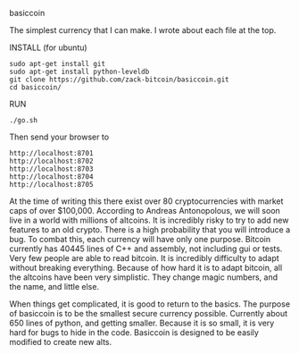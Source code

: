 basiccoin

The simplest currency that I can make. I wrote about each file at the top.

INSTALL (for ubuntu)

    sudo apt-get install git
    sudo apt-get install python-leveldb
    git clone https://github.com/zack-bitcoin/basiccoin.git
    cd basiccoin/

RUN

    ./go.sh


Then send your browser to 

    http://localhost:8701
    http://localhost:8702
    http://localhost:8703
    http://localhost:8704
    http://localhost:8705

At the time of writing this there exist over 80 cryptocurrencies with market caps of over $100,000. According to Andreas Antonopolous, we will soon live in a world with millions of altcoins. It is incredibly risky to try to add new features to an old crypto. There is a high probability that you will introduce a bug. To combat this, each currency will have only one purpose.
Bitcoin currently has 40445 lines of C++ and assembly, not including gui or tests. Very few people are able to read bitcoin. It is incredibly difficulty to adapt without breaking everything. Because of how hard it is to adapt bitcoin, all the altcoins have been very simplistic. They change magic numbers, and the name, and little else.

When things get complicated, it is good to return to the basics.
The purpose of basiccoin is to be the smallest secure currency possible. Currently about 650 lines of python, and getting smaller. Because it is so small, it is very hard for bugs to hide in the code. Basiccoin is designed to be easily modified to create new alts.